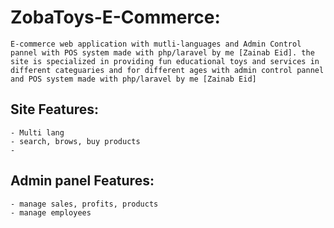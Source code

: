# ZobaToys-E-Commerce:
    E-commerce web application with mutli-languages and Admin Control pannel with POS system made with php/laravel by me [Zainab Eid]. the site is specialized in providing fun educational toys and services in different categuaries and for different ages with admin control pannel and POS system made with php/laravel by me [Zainab Eid]

## Site Features:
    - Multi lang
    - search, brows, buy products
    - 

## Admin panel Features: 
    - manage sales, profits, products
    - manage employees